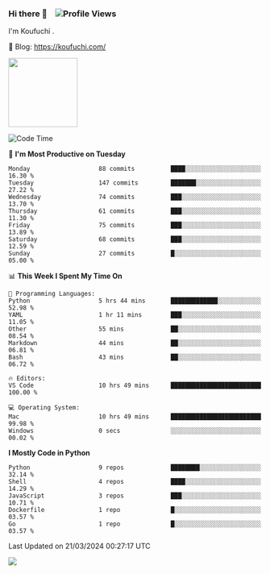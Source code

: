 ### Hi there 👋 &nbsp;&nbsp; ![Profile Views](https://komarev.com/ghpvc/?username=Koufuchi&base=200)

I'm Koufuchi . 

📔 Blog: <https://koufuchi.com/>

<img align="" height="137px" src="https://github-readme-stats-seven-nu-30.vercel.app/api?username=Koufuchi&hide=issues,contribs&show_icons=true&line_height=21&theme=radical&locale=en" />
<!-- <img align="" height="137px" src="https://github-readme-stats-seven-nu-30.vercel.app/api/top-langs/?username=Koufuchi&layout=compact&hide=blade,html,css,pug,scss&theme=radical&locale=en" /> -->

<!--START_SECTION:waka-->
![Code Time](http://img.shields.io/badge/Code%20Time-470%20hrs%2043%20mins-blue)

📅 **I'm Most Productive on Tuesday** 

```text
Monday                   88 commits          ████░░░░░░░░░░░░░░░░░░░░░   16.30 % 
Tuesday                  147 commits         ███████░░░░░░░░░░░░░░░░░░   27.22 % 
Wednesday                74 commits          ███░░░░░░░░░░░░░░░░░░░░░░   13.70 % 
Thursday                 61 commits          ███░░░░░░░░░░░░░░░░░░░░░░   11.30 % 
Friday                   75 commits          ███░░░░░░░░░░░░░░░░░░░░░░   13.89 % 
Saturday                 68 commits          ███░░░░░░░░░░░░░░░░░░░░░░   12.59 % 
Sunday                   27 commits          █░░░░░░░░░░░░░░░░░░░░░░░░   05.00 % 
```


📊 **This Week I Spent My Time On** 

```text
💬 Programming Languages: 
Python                   5 hrs 44 mins       █████████████░░░░░░░░░░░░   52.98 % 
YAML                     1 hr 11 mins        ███░░░░░░░░░░░░░░░░░░░░░░   11.05 % 
Other                    55 mins             ██░░░░░░░░░░░░░░░░░░░░░░░   08.54 % 
Markdown                 44 mins             ██░░░░░░░░░░░░░░░░░░░░░░░   06.81 % 
Bash                     43 mins             ██░░░░░░░░░░░░░░░░░░░░░░░   06.72 % 

🔥 Editors: 
VS Code                  10 hrs 49 mins      █████████████████████████   100.00 % 

💻 Operating System: 
Mac                      10 hrs 49 mins      █████████████████████████   99.98 % 
Windows                  0 secs              ░░░░░░░░░░░░░░░░░░░░░░░░░   00.02 % 
```

**I Mostly Code in Python** 

```text
Python                   9 repos             ████████░░░░░░░░░░░░░░░░░   32.14 % 
Shell                    4 repos             ████░░░░░░░░░░░░░░░░░░░░░   14.29 % 
JavaScript               3 repos             ███░░░░░░░░░░░░░░░░░░░░░░   10.71 % 
Dockerfile               1 repo              █░░░░░░░░░░░░░░░░░░░░░░░░   03.57 % 
Go                       1 repo              █░░░░░░░░░░░░░░░░░░░░░░░░   03.57 % 
```




 Last Updated on 21/03/2024 00:27:17 UTC
<!--END_SECTION:waka-->

![](https://hit.yhype.me/github/profile?user_id=46078832)
